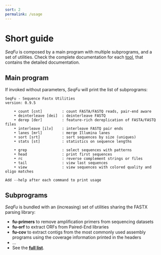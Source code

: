 ```yaml
---
sort: 2
permalink: /usage
---
```

# Short guide

*SeqFu* is composed by a main program with multiple subprograms, and a set of utilities.
Check the complete documentation for each [tool]({{site.baseurl}}/tools), that contains the detailed
documentation.


## Main program

If invoked without parameters, *SeqFu* will print the list of subprograms:

```text
SeqFu - Sequence Fastx Utilities
version: 0.9.5

	• count [cnt]         : count FASTA/FASTQ reads, pair-end aware
	• deinterleave [dei]  : deinterleave FASTQ
	• derep [der]         : feature-rich dereplication of FASTA/FASTQ files
	• interleave [ilv]    : interleave FASTQ pair ends
	• lanes [mrl]         : merge Illumina lanes
	• sort [srt]          : sort sequences by size (uniques)
	• stats [st]          : statistics on sequence lengths

	• grep                : select sequences with patterns
	• head                : print first sequences
	• rc                  : reverse complement strings or files
	• tail                : view last sequences
	• view                : view sequences with colored quality and oligo matches

Add --help after each command to print usage
```

## Subprograms

*SeqFu* is bundled with an (increasing) set of utilities sharing the FASTX parsing library:
* **fu-primers** to remove amplification primers from sequencing datasets
* **fu-orf** to extract ORFs from Paired-End libraries
* **fu-cov** to extract contigs from the most commonly used assembly programs using the coverage information printed in the headers
* ...
* See the **[full list](https://telatin.github.io/seqfu2/utilities/)**.